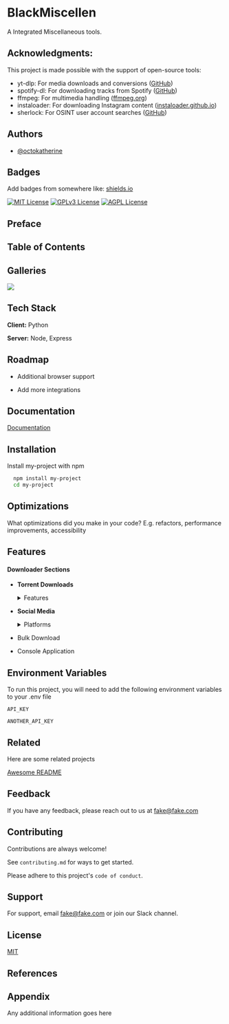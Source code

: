 
<!--![Logo](https://github.com/LoneStamp/BlackDownloader/blob/main/src/icon/blackdownloader.png)-->


# BlackMiscellen

A Integrated Miscellaneous tools.


## Acknowledgments:
This project is made possible with the support of open-source tools:
- yt-dlp: For media downloads and conversions ([GitHub](https://awesomeopensource.com/project/elangosundar/awesome-README-templates))
- spotify-dl: For downloading tracks from Spotify ([GitHub](https://github.com/matiassingers/awesome-readme))
- ffmpeg: For multimedia handling ([ffmpeg.org](https://ffmpeg.org/))
- instaloader: For downloading Instagram content ([instaloader.github.io](https://instaloader.github.io/))
- sherlock: For OSINT user account searches ([GitHub](https://github.com/sherlock-project/sherlock))



## Authors

- [@octokatherine](https://www.github.com/octokatherine)


## Badges

Add badges from somewhere like: [shields.io](https://shields.io/)

[![MIT License](https://img.shields.io/badge/License-MIT-green.svg)](https://choosealicense.com/licenses/mit/)
[![GPLv3 License](https://img.shields.io/badge/License-GPL%20v3-yellow.svg)](https://opensource.org/licenses/)
[![AGPL License](https://img.shields.io/badge/license-AGPL-blue.svg)](http://www.gnu.org/licenses/agpl-3.0)


## Preface
## Table of Contents
## Galleries
<img src="https://github.com/LoneStamp/BlackMiscellen/blob/main/docs/miscellen.png?raw=true"/>

## Tech Stack

**Client:** Python

**Server:** Node, Express


## Roadmap

- Additional browser support

- Add more integrations


## Documentation

[Documentation](https://linktodocumentation)


## Installation

Install my-project with npm

```bash
  npm install my-project
  cd my-project
```
    
## Optimizations

What optimizations did you make in your code? E.g. refactors, performance improvements, accessibility


## Features

#### Downloader Sections

- **Torrent Downloads**
  <details>
    <summary>Features</summary>
    
    - Multi-Tasking
    - Pause and Continue command
    
  </details>

- **Social Media**
  <details>
    <summary>Platforms</summary>

    - **Facebook**
      <details>
        <summary>Details</summary>
        
        - Public & Private Accounts
          - Reels
          - Videos
          - Photos
          - Convert video to audio
          - Saved items
          - Stories/Highlights
          - (!) User Profile Link: Download all posts in bulk
          - Note (!): Integrate API for enhanced quality, but user optionally to provide.
          
      </details>

    - **YouTube**
      <details>
        <summary>Details</summary>
        
        - Shorts
        - Videos
        - Playlists
        - Convert video to audio
        - (!) User Channel Profile Link: Download all Channel Videos
        - Note (!): Integrate API for enhanced quality, but user optionally to provide.
        
      </details>

    - **TikTok**
      <details>
        <summary>Details</summary>
        
        - Remove watermarks
        - Convert video to audio
        - (!) User Profile Link: Bulk download option
        - Note (!): Integrate API for enhanced quality, but user optionally to provide.
        
      </details>

    - **Threads**
      <details>
        <summary>Details</summary>
        
        - Private & Public Accounts
          - Photos
          - Videos
          - (!) User Profile Link: Bulk download of all posts
          - Note (!): Integrate API for enhanced quality, but user optionally to provide.
          
      </details>

    - **Snapchat**
      <details>
        <summary>Details</summary>
        
        - Remove watermarks
        - Videos
        - Photos
        - Stories/Highlights
        
      </details>

    - **X (Twitter)**
      <details>
        <summary>Details</summary>
        
        - Bulk download option
          - (!) User Profile Link
          
      </details>

    - **Pinterest**
      - Bulk download from board link

    - **Spotify**
      <details>
        <summary>Details</summary>
        
        - Bulk download of playlists
        - Tracks
        - Podcasts
        - Note (!): Integrate API for enhanced quality, but user optionally to provide.
        
      </details>

  </details>

- Bulk Download
- Console Application



## Environment Variables

To run this project, you will need to add the following environment variables to your .env file

`API_KEY`

`ANOTHER_API_KEY`


## Related

Here are some related projects

[Awesome README](https://github.com/matiassingers/awesome-readme)


## Feedback

If you have any feedback, please reach out to us at fake@fake.com


## Contributing

Contributions are always welcome!

See `contributing.md` for ways to get started.

Please adhere to this project's `code of conduct`.


## Support

For support, email fake@fake.com or join our Slack channel.


## License

[MIT](https://choosealicense.com/licenses/mit/)


## References
## Appendix

Any additional information goes here

